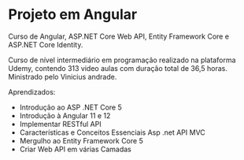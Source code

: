 # Projeto em Angular

Curso de Angular, ASP.NET Core Web API, Entity Framework Core e ASP.NET Core Identity.

Curso de nível intermediário em programação realizado na plataforma Udemy, contendo 313 video aulas com duração total de 36,5 horas. Ministrado pelo Vinicius andrade.

Aprendizados:

- Introdução ao ASP .NET Core 5
- Introdução à Angular 11 e 12
- Implementar RESTful API
- Características e Conceitos Essenciais Asp .net API MVC
- Mergulho ao Entity Framework Core 5
- Criar Web API em várias Camadas

